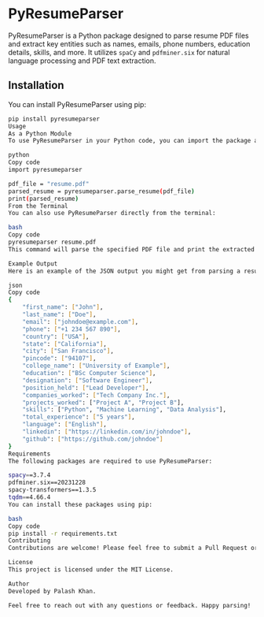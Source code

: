 # PyResumeParser

PyResumeParser is a Python package designed to parse resume PDF files and extract key entities such as names, emails, phone numbers, education details, skills, and more. It utilizes `spaCy` and `pdfminer.six` for natural language processing and PDF text extraction.

## Installation

You can install PyResumeParser using pip:

```bash
pip install pyresumeparser
Usage
As a Python Module
To use PyResumeParser in your Python code, you can import the package and call the parse_resume function:

python
Copy code
import pyresumeparser

pdf_file = "resume.pdf"
parsed_resume = pyresumeparser.parse_resume(pdf_file)
print(parsed_resume)
From the Terminal
You can also use PyResumeParser directly from the terminal:

bash
Copy code
pyresumeparser resume.pdf
This command will parse the specified PDF file and print the extracted entities in JSON format.

Example Output
Here is an example of the JSON output you might get from parsing a resume:

json
Copy code
{
    "first_name": ["John"],
    "last_name": ["Doe"],
    "email": ["johndoe@example.com"],
    "phone": ["+1 234 567 890"],
    "country": ["USA"],
    "state": ["California"],
    "city": ["San Francisco"],
    "pincode": ["94107"],
    "college_name": ["University of Example"],
    "education": ["BSc Computer Science"],
    "designation": ["Software Engineer"],
    "position_held": ["Lead Developer"],
    "companies_worked": ["Tech Company Inc."],
    "projects_worked": ["Project A", "Project B"],
    "skills": ["Python", "Machine Learning", "Data Analysis"],
    "total_experience": ["5 years"],
    "language": ["English"],
    "linkedin": ["https://linkedin.com/in/johndoe"],
    "github": ["https://github.com/johndoe"]
}
Requirements
The following packages are required to use PyResumeParser:

spacy==3.7.4
pdfminer.six==20231228
spacy-transformers==1.3.5
tqdm==4.66.4
You can install these packages using pip:

bash
Copy code
pip install -r requirements.txt
Contributing
Contributions are welcome! Please feel free to submit a Pull Request or open an issue on GitHub.

License
This project is licensed under the MIT License.

Author
Developed by Palash Khan.

Feel free to reach out with any questions or feedback. Happy parsing!

